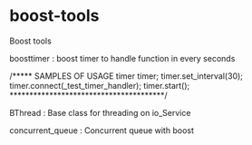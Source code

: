 # boost-tools
Boost tools

boosttimer : boost timer to handle function in every seconds

/***** SAMPLES OF USAGE
    timer timer;
    timer.set_interval(30);
    timer.connect(_test_timer_handler);
    timer.start();
***************************************/

BThread : Base class for threading on io_Service

concurrent_queue : Concurrent queue with boost